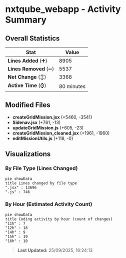 # nxtqube_webapp - Activity Summary 

## Overall Statistics

| Stat                   | Value                                                             |
| ---------------------- | ----------------------------------------------------------------- |
| **Lines Added** (➕)   | 8905                                          |
| **Lines Removed** (➖) | 5537                                        |
| **Net Change** (↕)    | 3368                |
| **Active Time** (⌚)   | 80 minutes |


## Modified Files
- **createGridMission.jsx** (+5460, -3541)
- **Sidenav.jsx** (+761, -13)
- **updateGridMission.js** (+605, -23)
- **createGridMission_cleaned.jsx** (+1961, -1960)
- **editMissionUtils.js** (+118, -0)

## Visualizations

### By File Type (Lines Changed)

```mermaid
pie showData
title Lines changed by file type
".jsx" : 13696
".js" : 746
```

### By Hour (Estimated Activity Count)

```mermaid
pie showData
title Coding activity by hour (count of changes)
"11h" : 7
"12h" : 18
"14h" : 9
"15h" : 19
"16h" : 10
```


> **Last Updated:** 25/09/2025, 16:24:13